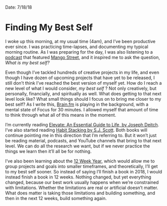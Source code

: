 Date: 7/18/18

# Finding My Best Self

I woke up this morning, at my usual time (4am), and I’ve been productive ever since. I was practicing time-lapses, and documenting my typical morning routine. As I was preparing for the day, I was also listening to a [podcast](https://overcast.fm/+IXIp12pnM) that featured [Mango Street](https://www.youtube.com/channel/UC5bp5_6h-ZxkBz6S_33ZUVg), and it inspired me to ask the question, *What is my best self?*

Even though I’ve tackled hundreds of creative projects in my life, and even though I have dozen of upcoming projects that have yet to be released, I still don’t think I’ve reached the best version of myself yet. How do I reach a new level of what I would consider, *my best self* ? Not only creatively, but personally, financially, and spiritually as well. What does getting to that next level look like? What small things should I focus on to bring me closer to my best self? As I write this, [Brain.fm](https://www1.brain.fm/) is playing in the background, with a mental state of Focus for 30 minutes. I allowed myself that amount of time to think through what all of this means in the moment.

I’m currently reading [Elevate: An Essential Guide to Life, by Joseph Deitch](https://www.amazon.com/Elevate-Essential-Guide-Joseph-Deitch/dp/1626344698). I’ve also started reading [Habit Stacking by S.J. Scott](https://www.amazon.com/Habit-Stacking-Changes-Improve-Happiness-ebook/dp/B06XP2B5QC). Both books will continue pointing me in this direction that I’m referring to. But it won’t just be reading material, podcasts, and YouTube channels that bring to that next level. We can do all the research we want, but if we never practice the things we learn then it’ll all be for nothing.

I’ve also been learning about the [12 Week Year](https://12weekyear.com/), which would allow me to group projects and goals into smaller timeframes, and theoretically, I’ll get to my best self sooner. So instead of saying I’ll finish a book in 2018, I would instead finish a book in 12 weeks. Nothing changed, but yet everything changed, because our best work usually happens when we’re constrained with limitations. Whether the limitations are real or artificial doesn’t matter. What does matter is taking those limitations and building something, and then in the next 12 weeks, build something again.
